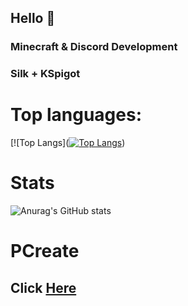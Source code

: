 ## Hello 👋
### Minecraft & Discord Development
### Silk + KSpigot

# Top languages:
[![Top Langs]([![Top Langs](https://github-readme-stats.vercel.app/api/top-langs/?username=DasPhiller&layout=donut)](https://github.com/anuraghazra/github-readme-stats))

# Stats
![Anurag's GitHub stats](https://github-readme-stats.vercel.app/api?username=DasPhiller&show_icons=true&theme=transparent)

# PCreate
## Click [Here](https://github.com/pcreatekt)
